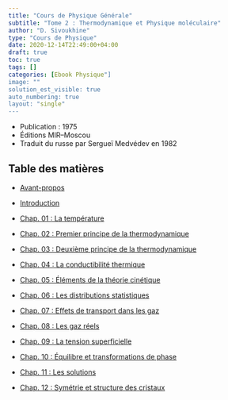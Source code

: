 ```yaml
---
title: "Cours de Physique Générale"
subtitle: "Tome 2 : Thermodynamique et Physique moléculaire"
author: "D. Sivoukhine"
type: "Cours de Physique"
date: 2020-12-14T22:49:00+04:00
draft: true
toc: true
tags: []
categories: [Ebook Physique"]
image: ""
solution_est_visible: true
auto_numbering: true
layout: "single"
---
```


- Publication : 1975
- Éditions MIR–Moscou
- Traduit du russe par Sergueï Medvédev en 1982

## Table des matières

- [Avant-propos](avant-propos)

- [Introduction](introduction)

- [Chap. 01 : La température](chap-1-la-temperature)

- [Chap. 02 : Premier principe de la thermodynamique](chap-2-premier-principe)

- [Chap. 03 : Deuxième principe de la thermodynamique](chap-3-deuxieme-principe)

- [Chap. 04 : La conductibilité thermique](chap-4-conductibilite-thermique)

- [Chap. 05 : Éléments de la théorie cinétique](chap-5-theorie-cinetique)

- [Chap. 06 : Les distributions statistiques](chap-6-distributions-statistiques)

- [Chap. 07 : Effets de transport dans les gaz](chap-7-effets-transports-gaz)

- [Chap. 08 : Les gaz réels](chap-8-gaz-reels)

- [Chap. 09 : La tension superficielle](chap-9-tension-superficielle)

- [Chap. 10 : Équilibre et transformations de phase](chap-10-equilibres-transformations-phases)

- [Chap. 11 : Les solutions](chap-11-solutions)

- [Chap. 12 : Symétrie et structure des cristaux](chap-12-symetries-cristaux)
